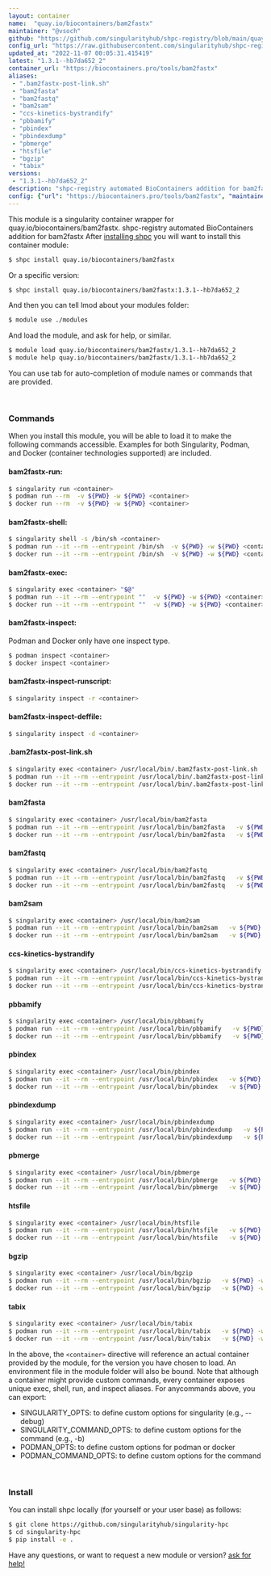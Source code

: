```yaml
---
layout: container
name:  "quay.io/biocontainers/bam2fastx"
maintainer: "@vsoch"
github: "https://github.com/singularityhub/shpc-registry/blob/main/quay.io/biocontainers/bam2fastx/container.yaml"
config_url: "https://raw.githubusercontent.com/singularityhub/shpc-registry/main/quay.io/biocontainers/bam2fastx/container.yaml"
updated_at: "2022-11-07 00:05:31.415419"
latest: "1.3.1--hb7da652_2"
container_url: "https://biocontainers.pro/tools/bam2fastx"
aliases:
 - ".bam2fastx-post-link.sh"
 - "bam2fasta"
 - "bam2fastq"
 - "bam2sam"
 - "ccs-kinetics-bystrandify"
 - "pbbamify"
 - "pbindex"
 - "pbindexdump"
 - "pbmerge"
 - "htsfile"
 - "bgzip"
 - "tabix"
versions:
 - "1.3.1--hb7da652_2"
description: "shpc-registry automated BioContainers addition for bam2fastx"
config: {"url": "https://biocontainers.pro/tools/bam2fastx", "maintainer": "@vsoch", "description": "shpc-registry automated BioContainers addition for bam2fastx", "latest": {"1.3.1--hb7da652_2": "sha256:1dd1a4249c16aa42a6961e37b59d7aa6678a161d1bf917cd5627097ac3a00be7"}, "tags": {"1.3.1--hb7da652_2": "sha256:1dd1a4249c16aa42a6961e37b59d7aa6678a161d1bf917cd5627097ac3a00be7"}, "docker": "quay.io/biocontainers/bam2fastx", "aliases": {".bam2fastx-post-link.sh": "/usr/local/bin/.bam2fastx-post-link.sh", "bam2fasta": "/usr/local/bin/bam2fasta", "bam2fastq": "/usr/local/bin/bam2fastq", "bam2sam": "/usr/local/bin/bam2sam", "ccs-kinetics-bystrandify": "/usr/local/bin/ccs-kinetics-bystrandify", "pbbamify": "/usr/local/bin/pbbamify", "pbindex": "/usr/local/bin/pbindex", "pbindexdump": "/usr/local/bin/pbindexdump", "pbmerge": "/usr/local/bin/pbmerge", "htsfile": "/usr/local/bin/htsfile", "bgzip": "/usr/local/bin/bgzip", "tabix": "/usr/local/bin/tabix"}}
---
```


This module is a singularity container wrapper for quay.io/biocontainers/bam2fastx.
shpc-registry automated BioContainers addition for bam2fastx
After [installing shpc](#install) you will want to install this container module:


```bash
$ shpc install quay.io/biocontainers/bam2fastx
```

Or a specific version:

```bash
$ shpc install quay.io/biocontainers/bam2fastx:1.3.1--hb7da652_2
```

And then you can tell lmod about your modules folder:

```bash
$ module use ./modules
```

And load the module, and ask for help, or similar.

```bash
$ module load quay.io/biocontainers/bam2fastx/1.3.1--hb7da652_2
$ module help quay.io/biocontainers/bam2fastx/1.3.1--hb7da652_2
```

You can use tab for auto-completion of module names or commands that are provided.

<br>

### Commands

When you install this module, you will be able to load it to make the following commands accessible.
Examples for both Singularity, Podman, and Docker (container technologies supported) are included.

#### bam2fastx-run:

```bash
$ singularity run <container>
$ podman run --rm  -v ${PWD} -w ${PWD} <container>
$ docker run --rm  -v ${PWD} -w ${PWD} <container>
```

#### bam2fastx-shell:

```bash
$ singularity shell -s /bin/sh <container>
$ podman run --it --rm --entrypoint /bin/sh  -v ${PWD} -w ${PWD} <container>
$ docker run --it --rm --entrypoint /bin/sh  -v ${PWD} -w ${PWD} <container>
```

#### bam2fastx-exec:

```bash
$ singularity exec <container> "$@"
$ podman run --it --rm --entrypoint ""  -v ${PWD} -w ${PWD} <container> "$@"
$ docker run --it --rm --entrypoint ""  -v ${PWD} -w ${PWD} <container> "$@"
```

#### bam2fastx-inspect:

Podman and Docker only have one inspect type.

```bash
$ podman inspect <container>
$ docker inspect <container>
```

#### bam2fastx-inspect-runscript:

```bash
$ singularity inspect -r <container>
```

#### bam2fastx-inspect-deffile:

```bash
$ singularity inspect -d <container>
```


#### .bam2fastx-post-link.sh

```bash
$ singularity exec <container> /usr/local/bin/.bam2fastx-post-link.sh
$ podman run --it --rm --entrypoint /usr/local/bin/.bam2fastx-post-link.sh   -v ${PWD} -w ${PWD} <container> -c " $@"
$ docker run --it --rm --entrypoint /usr/local/bin/.bam2fastx-post-link.sh   -v ${PWD} -w ${PWD} <container> -c " $@"
```


#### bam2fasta

```bash
$ singularity exec <container> /usr/local/bin/bam2fasta
$ podman run --it --rm --entrypoint /usr/local/bin/bam2fasta   -v ${PWD} -w ${PWD} <container> -c " $@"
$ docker run --it --rm --entrypoint /usr/local/bin/bam2fasta   -v ${PWD} -w ${PWD} <container> -c " $@"
```


#### bam2fastq

```bash
$ singularity exec <container> /usr/local/bin/bam2fastq
$ podman run --it --rm --entrypoint /usr/local/bin/bam2fastq   -v ${PWD} -w ${PWD} <container> -c " $@"
$ docker run --it --rm --entrypoint /usr/local/bin/bam2fastq   -v ${PWD} -w ${PWD} <container> -c " $@"
```


#### bam2sam

```bash
$ singularity exec <container> /usr/local/bin/bam2sam
$ podman run --it --rm --entrypoint /usr/local/bin/bam2sam   -v ${PWD} -w ${PWD} <container> -c " $@"
$ docker run --it --rm --entrypoint /usr/local/bin/bam2sam   -v ${PWD} -w ${PWD} <container> -c " $@"
```


#### ccs-kinetics-bystrandify

```bash
$ singularity exec <container> /usr/local/bin/ccs-kinetics-bystrandify
$ podman run --it --rm --entrypoint /usr/local/bin/ccs-kinetics-bystrandify   -v ${PWD} -w ${PWD} <container> -c " $@"
$ docker run --it --rm --entrypoint /usr/local/bin/ccs-kinetics-bystrandify   -v ${PWD} -w ${PWD} <container> -c " $@"
```


#### pbbamify

```bash
$ singularity exec <container> /usr/local/bin/pbbamify
$ podman run --it --rm --entrypoint /usr/local/bin/pbbamify   -v ${PWD} -w ${PWD} <container> -c " $@"
$ docker run --it --rm --entrypoint /usr/local/bin/pbbamify   -v ${PWD} -w ${PWD} <container> -c " $@"
```


#### pbindex

```bash
$ singularity exec <container> /usr/local/bin/pbindex
$ podman run --it --rm --entrypoint /usr/local/bin/pbindex   -v ${PWD} -w ${PWD} <container> -c " $@"
$ docker run --it --rm --entrypoint /usr/local/bin/pbindex   -v ${PWD} -w ${PWD} <container> -c " $@"
```


#### pbindexdump

```bash
$ singularity exec <container> /usr/local/bin/pbindexdump
$ podman run --it --rm --entrypoint /usr/local/bin/pbindexdump   -v ${PWD} -w ${PWD} <container> -c " $@"
$ docker run --it --rm --entrypoint /usr/local/bin/pbindexdump   -v ${PWD} -w ${PWD} <container> -c " $@"
```


#### pbmerge

```bash
$ singularity exec <container> /usr/local/bin/pbmerge
$ podman run --it --rm --entrypoint /usr/local/bin/pbmerge   -v ${PWD} -w ${PWD} <container> -c " $@"
$ docker run --it --rm --entrypoint /usr/local/bin/pbmerge   -v ${PWD} -w ${PWD} <container> -c " $@"
```


#### htsfile

```bash
$ singularity exec <container> /usr/local/bin/htsfile
$ podman run --it --rm --entrypoint /usr/local/bin/htsfile   -v ${PWD} -w ${PWD} <container> -c " $@"
$ docker run --it --rm --entrypoint /usr/local/bin/htsfile   -v ${PWD} -w ${PWD} <container> -c " $@"
```


#### bgzip

```bash
$ singularity exec <container> /usr/local/bin/bgzip
$ podman run --it --rm --entrypoint /usr/local/bin/bgzip   -v ${PWD} -w ${PWD} <container> -c " $@"
$ docker run --it --rm --entrypoint /usr/local/bin/bgzip   -v ${PWD} -w ${PWD} <container> -c " $@"
```


#### tabix

```bash
$ singularity exec <container> /usr/local/bin/tabix
$ podman run --it --rm --entrypoint /usr/local/bin/tabix   -v ${PWD} -w ${PWD} <container> -c " $@"
$ docker run --it --rm --entrypoint /usr/local/bin/tabix   -v ${PWD} -w ${PWD} <container> -c " $@"
```



In the above, the `<container>` directive will reference an actual container provided
by the module, for the version you have chosen to load. An environment file in the
module folder will also be bound. Note that although a container
might provide custom commands, every container exposes unique exec, shell, run, and
inspect aliases. For anycommands above, you can export:

 - SINGULARITY_OPTS: to define custom options for singularity (e.g., --debug)
 - SINGULARITY_COMMAND_OPTS: to define custom options for the command (e.g., -b)
 - PODMAN_OPTS: to define custom options for podman or docker
 - PODMAN_COMMAND_OPTS: to define custom options for the command

<br>

### Install

You can install shpc locally (for yourself or your user base) as follows:

```bash
$ git clone https://github.com/singularityhub/singularity-hpc
$ cd singularity-hpc
$ pip install -e .
```

Have any questions, or want to request a new module or version? [ask for help!](https://github.com/singularityhub/singularity-hpc/issues)